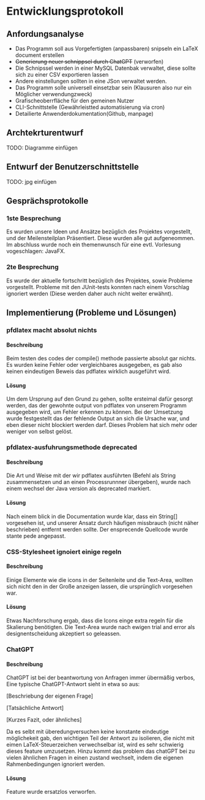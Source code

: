 # Entwicklungsprotokoll

## Anfordungsanalyse

- Das Programm soll aus Vorgefertigten (anpassbaren) snipseln ein LaTeX document erstellen
- ~~Generierung neuer schnippsel durch ChatGPT~~ (verworfen)
- Die Schnipssel werden in einer MySQL Datenbak verwaltet, diese sollte sich zu einer CSV exportieren lassen
- Andere einstellungen sollten in eine JSon verwaltet werden.
- Das Programm solle universell einsetzbar sein (Klausuren also nur ein Möglicher verwendungzweck)
- Grafischeoberrfläche für den gemeinen Nutzer
- CLI-Schnittstelle (Gewährleistted automatisierung via cron)
- Detailierte Anwenderdokumentation(Github, manpage)

## Archtekrturentwurf

TODO: Diagramme einfügen

## Entwurf der Benutzerschnittstelle

TODO: jpg einfügen

## Gesprächsprotokolle

### 1ste Besprechung

Es wurden unsere Ideen und Ansätze bezüglich des Projektes vorgestellt,
und der Meilensteilplan Präsentiert.
Diese wurden alle gut aufgeneommen.
Im abschluss wurde noch ein themenwunsch für eine evtl. Vorlesung vogeschlagen: JavaFX.

### 2te Besprechung

Es wurde der aktuelle fortschritt bezüglich des Projektes, sowie Probleme vorgestellt.
Probleme mit den JUnit-tests konnten nach einem Vorschlag ignoriert werden (Diese werden daher auch nicht weiter erwähnt).

## Implementierung (Probleme und Lösungen)

### pfdlatex macht absolut nichts

#### Beschreibung

Beim testen des codes der compile() methode passierte absolut gar nichts.
Es wurden keine Fehler oder vergleichbares ausgegeben,
es gab also keinen eindeutigen Beweis das pdflatex wirklich ausgeführt wird.

#### Lösung

Um dem Ursprung auf den Grund zu gehen, sollte ersteimal dafür gesorgt werden,
das der gewohnte output von pdflatex von unserem Programm ausgegeben wird, um Fehler erkennen zu können.
Bei der Umsetzung wurde festgestellt das der fehlende Output an sich die Ursache war, und eben dieser nicht blockiert werden darf.
Dieses Problem hat sich mehr oder weniger von selbst gelöst.

### pfdlatex-ausfuhrungsmethode deprecated

#### Beschreibung

Die Art und Weise mit der wir pdflatex ausführten (Befehl als String zusammensetzen und an einen Processrunnner übergeben),
wurde nach einem wechsel der Java version als deprecated markiert.

#### Lösung

Nach einem blick in die Documentation wurde klar,
dass ein String[] vorgesehen ist,
und unserer Ansatz durch häufigen missbrauch (nicht näher beschrieben) entfernt werden sollte.
Der ensprecende Quellcode wurde stante pede angepasst.

### CSS-Stylesheet ignoiert einige regeln

#### Beschreibung

Einige Elemente wie die icons in der Seitenleite und die Text-Area,
wollten sich nicht den in der Große anzeigen lassen, die ursprünglich vorgesehen war.

#### Lösung

Etwas Nachforschung ergab, dass die Icons einge extra regeln für die Skalierung benötigten.
Die Text-Area wurde nach ewigen trial and error als designentscheidung akzeptiert so geleassen.

### ChatGPT

#### Beschreibung

ChatGPT ist bei der beantwortung von Anfragen immer übermäßig verbos,
Eine typische ChatGPT-Antwort sieht in etwa so aus:

[Beschriebung der eigenen Frage]

[Tatsächliche Antwort]

[Kurzes Fazit, oder ähnliches]

Da es selbt mit überedungversuchen keine konstante eindeutige möglichekeit gab,
den wichtigen Teil der Antwort zu isolieren,
die nicht mit eimen LaTeX-Steuerzeichen verwechselbar ist,
wird es sehr schwierig dieses feature umzusetzen.
Hinzu kommt das problem das chatGPT bei zu vielen ähnlichen Fragen in einen zustand wechselt,
indem die eigenen Rahmenbedingungen ignoriert werden.

#### Lösung

Feature wurde ersatzlos verworfen.
